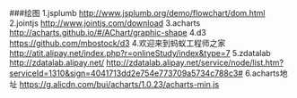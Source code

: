 ###绘图
1.jsplumb
http://www.jsplumb.org/demo/flowchart/dom.html
2.jointjs
http://www.jointjs.com/download
3.acharts
http://acharts.github.io/#/AChart/graphic-shape
4.d3
https://github.com/mbostock/d3
4.欢迎来到蚂蚁工程师之家
http://atit.alipay.net/index.php?r=onlineStudy/index&type=7
5.zdatalab
http://zdatalab.alipay.net/
http://zdatalab.alipay.net/service/node/list.htm?serviceId=1310&sign=4041713dd2e754e773709a5734c788c3#
6.acharts地址
https://g.alicdn.com/bui/acharts/1.0.23/acharts-min.js